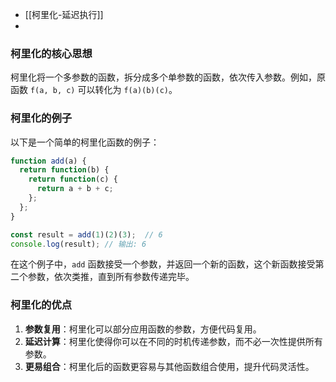 - [[柯里化-延迟执行]]
- 

### 柯里化的核心思想
柯里化将一个多参数的函数，拆分成多个单参数的函数，依次传入参数。例如，原函数 `f(a, b, c)` 可以转化为 `f(a)(b)(c)`。

### 柯里化的例子

以下是一个简单的柯里化函数的例子：

```javascript
function add(a) {
  return function(b) {
    return function(c) {
      return a + b + c;
    };
  };
}

const result = add(1)(2)(3);  // 6
console.log(result); // 输出: 6
```

在这个例子中，`add` 函数接受一个参数，并返回一个新的函数，这个新函数接受第二个参数，依次类推，直到所有参数传递完毕。


### 柯里化的优点
1. **参数复用**：柯里化可以部分应用函数的参数，方便代码复用。
2. **延迟计算**：柯里化使得你可以在不同的时机传递参数，而不必一次性提供所有参数。
3. **更易组合**：柯里化后的函数更容易与其他函数组合使用，提升代码灵活性。
